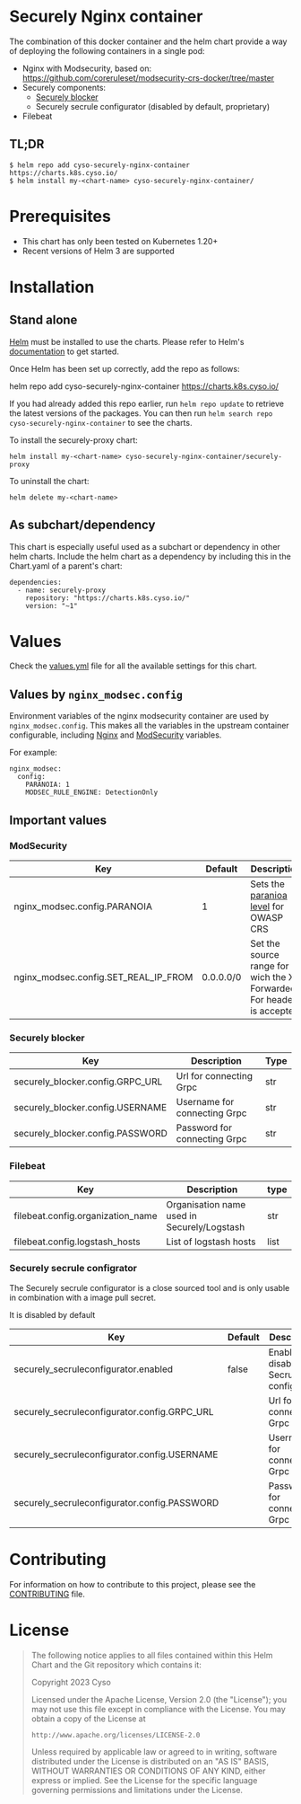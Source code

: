 # Securely Nginx container

The combination of this docker container and the helm chart provide a way of deploying the following containers in a single pod:

* Nginx with Modsecurity, based on: https://github.com/coreruleset/modsecurity-crs-docker/tree/master
* Securely components:
  * [Securely blocker](https://git.securely.ai/securely/common/blocker)
  * Securely secrule configurator (disabled by default, proprietary)
* Filebeat

## TL;DR
```
$ helm repo add cyso-securely-nginx-container https://charts.k8s.cyso.io/
$ helm install my-<chart-name> cyso-securely-nginx-container/
```

# Prerequisites

* This chart has only been tested on Kubernetes 1.20+
* Recent versions of Helm 3 are supported

# Installation

## Stand alone

[Helm](https://helm.sh) must be installed to use the charts.  Please refer to
Helm's [documentation](https://helm.sh/docs) to get started.

Once Helm has been set up correctly, add the repo as follows:

  helm repo add cyso-securely-nginx-container https://charts.k8s.cyso.io/

If you had already added this repo earlier, run `helm repo update` to retrieve
the latest versions of the packages.  You can then run `helm search repo
cyso-securely-nginx-container` to see the charts.

To install the securely-proxy chart:

    helm install my-<chart-name> cyso-securely-nginx-container/securely-proxy

To uninstall the chart:

    helm delete my-<chart-name>

## As subchart/dependency

This chart is especially useful used as a subchart or dependency in other helm charts. Include the helm chart as a dependency by including this in the Chart.yaml of a parent's chart:

```
dependencies:
  - name: securely-proxy
    repository: "https://charts.k8s.cyso.io/"
    version: "~1"
```

# Values
Check the [values.yml](/charts/securely-proxy/values.yaml) file for all the available settings for this chart.

## Values by `nginx_modsec.config` 
Environment variables of the nginx modsecurity container are used by `nginx_modsec.config`. This makes all the variables in the upstream container configurable, including [Nginx](https://github.com/coreruleset/modsecurity-crs-docker/tree/master#nginx-env-variables) and [ModSecurity](https://github.com/coreruleset/modsecurity-crs-docker/tree/master#modsecurity-env-variables) variables.

For example:

```
nginx_modsec:
  config:
    PARANOIA: 1
    MODSEC_RULE_ENGINE: DetectionOnly
```
## Important values

### ModSecurity

| Key                                  | Default   | Description                                                                                             | Type |
| ------------------------------------ | --------- | ------------------------------------------------------------------------------------------------------- | ---- |
| nginx_modsec.config.PARANOIA         | 1         | Sets the [paranioa level](https://coreruleset.org/20211028/working-with-paranoia-levels/) for OWASP CRS | int  |
| nginx_modsec.config.SET_REAL_IP_FROM | 0.0.0.0/0 | Set the source range for wich the X-Forwarded-For header is accepted                                    |      |

### Securely blocker
| Key                              | Description                      | Type |
| -------------------------------- | ---------------------------- | ---- |
| securely_blocker.config.GRPC_URL | Url for connecting Grpc      | str  |
| securely_blocker.config.USERNAME | Username for connecting Grpc | str  |
| securely_blocker.config.PASSWORD | Password for connecting Grpc | str  |


### Filebeat

| Key                               | Description                                     | type |
| --------------------------------- | ------------------------------------------- | ---- |
| filebeat.config.organization_name | Organisation name used in Securely/Logstash | str  |
| filebeat.config.logstash_hosts    | List of logstash hosts                      | list |

### Securely secrule configrator

The Securely secrule configurator is a close sourced tool and is only usable in combination with a image pull secret.

It is disabled by default

| Key                                          | Default | Description                            | Type |
| -------------------------------------------- | ------- | -------------------------------------- | ---- |
| securely_secruleconfigurator.enabled         | false   | Enable or disable Secrule configurator | bool |
| securely_secruleconfigurator.config.GRPC_URL |         | Url for connecting Grpc                | str  |
| securely_secruleconfigurator.config.USERNAME |         | Username for connecting Grpc           | str  |
| securely_secruleconfigurator.config.PASSWORD |         | Password for connecting Grpc           | str  |
                                                                                                 
# Contributing
For information on how to contribute to this project, please see the [CONTRIBUTING](CONTRIBUTING.md) file.

# License

> The following notice applies to all files contained within this Helm Chart and
> the Git repository which contains it:
>
> Copyright 2023 Cyso
>
> Licensed under the Apache License, Version 2.0 (the "License");
> you may not use this file except in compliance with the License.
> You may obtain a copy of the License at
>
>     http://www.apache.org/licenses/LICENSE-2.0
>
> Unless required by applicable law or agreed to in writing, software
> distributed under the License is distributed on an "AS IS" BASIS,
> WITHOUT WARRANTIES OR CONDITIONS OF ANY KIND, either express or implied.
> See the License for the specific language governing permissions and
> limitations under the License.
